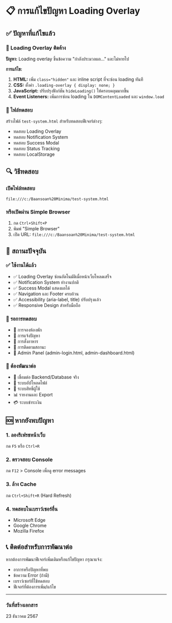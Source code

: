 # 📋 การแก้ไขปัญหา Loading Overlay

## ✅ ปัญหาที่แก้ไขแล้ว

### 🔧 Loading Overlay ติดค้าง

**ปัญหา:** Loading overlay ขึ้นข้อความ "กำลังประมวลผล..." และไม่หายไป

**การแก้ไข:**

1. **HTML:** เพิ่ม `class="hidden"` และ inline script ที่จะซ่อน loading ทันที
2. **CSS:** ตั้งค่า `.loading-overlay { display: none; }`
3. **JavaScript:** ปรับปรุงฟังก์ชัน `hideLoading()` ให้ครอบคลุมมากขึ้น
4. **Event Listeners:** เพิ่มการซ่อน loading ใน `DOMContentLoaded` และ `window.load`

### 🧪 ไฟล์ทดสอบ

สร้างไฟล์ `test-system.html` สำหรับทดสอบฟีเจอร์ต่างๆ:

- ทดสอบ Loading Overlay
- ทดสอบ Notification System
- ทดสอบ Success Modal
- ทดสอบ Status Tracking
- ทดสอบ LocalStorage

## 🔍 วิธีทดสอบ

### เปิดไฟล์ทดสอบ

```text
file:///c:/Baansoan%20Minima/test-system.html
```

### หรือเปิดผ่าน Simple Browser

1. กด `Ctrl+Shift+P`
2. พิมพ์ "Simple Browser"
3. เปิด URL: `file:///c:/Baansoan%20Minima/test-system.html`

## 🚀 สถานะปัจจุบัน

### ✅ ใช้งานได้แล้ว

- ✅ Loading Overlay ซ่อนอัตโนมัติเมื่อหน้าเว็บโหลดเสร็จ
- ✅ Notification System ทำงานปกติ
- ✅ Success Modal แสดงผลได้
- ✅ Navigation และ Footer ครบถ้วน
- ✅ Accessibility (aria-label, title) ปรับปรุงแล้ว
- ✅ Responsive Design สำหรับมือถือ

### 🔄 รอการทดสอบ

- 🧪 การจองห้องพัก
- 🧪 การแจ้งปัญหา
- 🧪 การสั่งอาหาร
- 🧪 การติดตามสถานะ
- 🧪 Admin Panel (admin-login.html, admin-dashboard.html)

### 📅 ต้องพัฒนาต่อ

- 🔗 เชื่อมต่อ Backend/Database จริง
- 📁 ระบบอัปโหลดไฟล์
- 👥 ระบบสิทธิ์ผู้ใช้
- 📊 รายงานและ Export
- 💳 ระบบชำระเงิน

## 🆘 หากยังพบปัญหา

### 1. ลองรีเฟรชหน้าเว็บ

กด `F5` หรือ `Ctrl+R`

### 2. ตรวจสอบ Console

กด `F12` > Console เพื่อดู error messages

### 3. ล้าง Cache

กด `Ctrl+Shift+R` (Hard Refresh)

### 4. ทดสอบในเบราว์เซอร์อื่น

- Microsoft Edge
- Google Chrome
- Mozilla Firefox

## 📞 ติดต่อสำหรับการพัฒนาต่อ

หากต้องการพัฒนาฟีเจอร์เพิ่มเติมหรือแก้ไขปัญหา กรุณาแจ้ง:

- อาการหรือปัญหาที่พบ
- ข้อความ Error (ถ้ามี)
- เบราว์เซอร์ที่ใช้ทดสอบ
- ฟีเจอร์ที่ต้องการเพิ่ม/แก้ไข

---

### วันที่สร้างเอกสาร

23 ธันวาคม 2567
